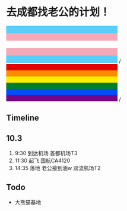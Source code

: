 # 去成都找老公的计划！
<img src="pics/transflag.svg" alt="transflag" width="300" height="100"> / 
<img src="pics/lgbt.svg" alt="lgbtflag" width="300" height="100"> / 

## Timeline

## 10.3 

1. 9:30 到达机场 首都机场T3 
2. 11:30 起飞 国航CA4120 
3. 14:35 落地 老公接到涵w 双流机场T2 

## Todo

- 大熊猫基地
